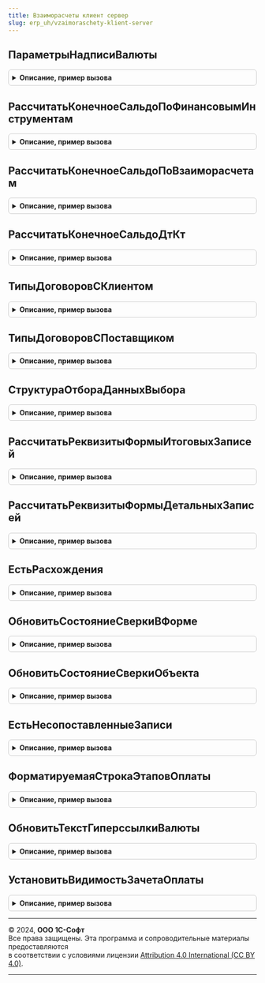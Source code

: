 ```yaml
---
title: Взаиморасчеты клиент сервер
slug: erp_uh/vzaimoraschety-klient-server
---
```



## ПараметрыНадписиВалюты
<details style="margin: 1em 0; padding: 0.5em; border: 1px solid #ccc; border-radius: 6px;">

<summary style="font-weight: bold; cursor: pointer;">Описание, пример вызова</summary>

```bsl

// Возвращает пустую структуру параметров формирования надписи Валюты и курсы документа.
//
// Возвращаемое значение:
//  Структура - параметры для заполнения в форме, где:
//   * НеПоказыватьРасчеты - Булево.
//   * ВалютаДокумента - СправочникСсылка.Валюты.
//   * ВалютаВзаиморасчетов - СправочникСсылка.Валюты.
//   * ВалютаРеглУчета - СправочникСсылка.Валюты.
//   * СуммаДокумента - Число.
//   * СуммаВзаиморасчетов - Число.
//   * КурсЧислитель - Число.
//   * КурсЗнаменатель - Число.
//
Функция ПараметрыНадписиВалюты() Экспорт
```

Пример вызова
```bsl
Результат = ВзаиморасчетыКлиентСервер.ПараметрыНадписиВалюты() 
```
</details>

## РассчитатьКонечноеСальдоПоФинансовымИнструментам
<details style="margin: 1em 0; padding: 0.5em; border: 1px solid #ccc; border-radius: 6px;">

<summary style="font-weight: bold; cursor: pointer;">Описание, пример вызова</summary>

```bsl

// Рассчитывает конечное сальдо в табличной части Группировка финансовых инструментов документа СверкаВзаиморасчетов.
//
// Параметры:
//  Группировка - ДанныеФормыКоллекция - Текущая строка табличной части группировки.
//  ДетальныеЗаписи - ДанныеФормыКоллекция - Табличная часть детальных записей финансовых инструментов.
//
Процедура РассчитатьКонечноеСальдоПоФинансовымИнструментам(Группировка, ДетальныеЗаписи) Экспорт
```

Пример вызова
```bsl
ВзаиморасчетыКлиентСервер.РассчитатьКонечноеСальдоПоФинансовымИнструментам(Группировка, ДетальныеЗаписи) 
```
</details>

## РассчитатьКонечноеСальдоПоВзаиморасчетам
<details style="margin: 1em 0; padding: 0.5em; border: 1px solid #ccc; border-radius: 6px;">

<summary style="font-weight: bold; cursor: pointer;">Описание, пример вызова</summary>

```bsl

// Рассчитывает конечное сальдо в табличной части Группировка взаиморасчетов документа СверкаВзаиморасчетов.
//
// Параметры:
//  Группировка - ДанныеФормыКоллекция - Текущая строка табличной части группировки.
//  ДетальныеЗаписи - ДанныеФормыКоллекция - Табличная часть детальных записей взаиморасчетов.
//  РеглСуммы - Булево - Использовать для расчета ресурсы с регл. суммами.
//
Процедура РассчитатьКонечноеСальдоПоВзаиморасчетам(Группировка, ДетальныеЗаписи, РеглСуммы = Ложь) Экспорт
```

Пример вызова
```bsl
ВзаиморасчетыКлиентСервер.РассчитатьКонечноеСальдоПоВзаиморасчетам(Группировка, ДетальныеЗаписи, РеглСуммы);
```
</details>

## РассчитатьКонечноеСальдоДтКт
<details style="margin: 1em 0; padding: 0.5em; border: 1px solid #ccc; border-radius: 6px;">

<summary style="font-weight: bold; cursor: pointer;">Описание, пример вызова</summary>

```bsl

// Рассчитывает конечное сальдо Дт/Кт в табличной части Итоговые записи взаиморасчетов документа СверкаВзаиморасчетов2_5_11.
//
// Параметры:
//  ИтоговаяЗапись - ДанныеФормыЭлементКоллекции - Текущая строка итоговых записей взаиморасчетов документа.
//  ДетальныеЗаписи - ДанныеФормыКоллекция - Табличная часть детальных записей взаиморасчетов.
//  СверкаПоДоговорам - Булево - Режим сверки итогов.
//  ЭтоПоляКонтрагента - Булево - Признак расчета по полям Организации (Ложь) или Контрагента (Истина).
//
Процедура РассчитатьКонечноеСальдоДтКт(ИтоговаяЗапись, ДетальныеЗаписи, СверкаПоДоговорам = Ложь, ЭтоПоляКонтрагента = Ложь) Экспорт
```

Пример вызова
```bsl
ВзаиморасчетыКлиентСервер.РассчитатьКонечноеСальдоДтКт(ИтоговаяЗапись, ДетальныеЗаписи, СверкаПоДоговорам, ЭтоПоляКонтрагента);
```
</details>

## ТипыДоговоровСКлиентом
<details style="margin: 1em 0; padding: 0.5em; border: 1px solid #ccc; border-radius: 6px;">

<summary style="font-weight: bold; cursor: pointer;">Описание, пример вызова</summary>

```bsl

// Возвращет список типов договоро договоров с клиентами.
//
// Возвращаемое значение:
// 	СписокЗначений - Список типов договоров с контрагентом, как с клиентом.
Функция ТипыДоговоровСКлиентом() Экспорт
```

Пример вызова
```bsl
Результат = ВзаиморасчетыКлиентСервер.ТипыДоговоровСКлиентом() 
```
</details>

## ТипыДоговоровСПоставщиком
<details style="margin: 1em 0; padding: 0.5em; border: 1px solid #ccc; border-radius: 6px;">

<summary style="font-weight: bold; cursor: pointer;">Описание, пример вызова</summary>

```bsl

// Возвращет список типов договоро договоров с поставщиками.
//
// Возвращаемое значение:
// 	СписокЗначений - Список типов договоров с контрагентом, как с поставщиком.
Функция ТипыДоговоровСПоставщиком() Экспорт
```

Пример вызова
```bsl
Результат = ВзаиморасчетыКлиентСервер.ТипыДоговоровСПоставщиком() 
```
</details>

## СтруктураОтбораДанныхВыбора
<details style="margin: 1em 0; padding: 0.5em; border: 1px solid #ccc; border-radius: 6px;">

<summary style="font-weight: bold; cursor: pointer;">Описание, пример вызова</summary>

```bsl

// Конструктор структуры отбора для получения данных выбора
//
// Возвращаемое значение:
//  Структура - Структура отбора данных выбора:
//   * ТипРасчетов - ПеречислениеСсылка.ТипыРасчетовСПартнерами
//   * Организация - СправочникСсылка.Организации
//   * Контрагент - СправочникСсылка.Контрагенты
//   * ПодборДебиторскойЗадолженности - Булево
//   * УчитыватьФилиалы - Булево
//   * РедактируемыйДокумент - Неопределено
//   * Текст - Строка - Вводимый в поле выбора номер для поиска
//   * ТипыОснований - Массив из Тип
//   * ВводОстатков - Булево
//   * ВыборАванса - Булево
Функция СтруктураОтбораДанныхВыбора() Экспорт
```

Пример вызова
```bsl
Результат = ВзаиморасчетыКлиентСервер.СтруктураОтбораДанныхВыбора() 
```
</details>

## РассчитатьРеквизитыФормыИтоговыхЗаписей
<details style="margin: 1em 0; padding: 0.5em; border: 1px solid #ccc; border-radius: 6px;">

<summary style="font-weight: bold; cursor: pointer;">Описание, пример вызова</summary>

```bsl

// Процедура - Рассчитать реквизиты формы для итоговых записей
//  Выполняет построчный расчет значений реквизитов формы переданной таблицы
// Параметры:
//  ТаблицаФормы	 - ДанныеФормыКоллекция - Может принимать значения Объект.ИтоговыеЗаписи или Объект.ДетальныеЗаписи.
//  ЕстьРасхождения - Булево - Пользовательский признак отображения расхождений из шапки документа.
//															Если выключен, все строки считаются сопоставленными без расхождений.
//  ТекущаяСтрока	 - ДанныеФормыЭлементКоллекции - Строка таблицы формы. Если не указана, выполняется расчет для всех строк.
//
Процедура РассчитатьРеквизитыФормыИтоговыхЗаписей(ТаблицаФормы, ЕстьРасхождения, ТекущаяСтрока = Неопределено) Экспорт
```

Пример вызова
```bsl
ВзаиморасчетыКлиентСервер.РассчитатьРеквизитыФормыИтоговыхЗаписей(ТаблицаФормы, ЕстьРасхождения, ТекущаяСтрока);
```
</details>

## РассчитатьРеквизитыФормыДетальныхЗаписей
<details style="margin: 1em 0; padding: 0.5em; border: 1px solid #ccc; border-radius: 6px;">

<summary style="font-weight: bold; cursor: pointer;">Описание, пример вызова</summary>

```bsl

// Процедура - Рассчитать реквизиты формы для детальных записей
//  Выполняет построчный расчет значений реквизитов формы переданной таблицы
// Параметры:
//  ТаблицаФормы	 - ДанныеФормыКоллекция - Может принимать значения Объект.ИтоговыеЗаписи или Объект.ДетальныеЗаписи.
//  ЕстьРасхождения - Булево - Пользовательский признак отображения расхождений из шапки документа.
//															Если выключен, все строки считаются сопоставленными без расхождений.
//  ТекущаяСтрока	 - ДанныеФормыЭлементКоллекции - Строка таблицы формы. Если не указана, выполняется расчет для всех строк.
//
Процедура РассчитатьРеквизитыФормыДетальныхЗаписей(ТаблицаФормы, ЕстьРасхождения, ТекущаяСтрока = Неопределено) Экспорт
```

Пример вызова
```bsl
ВзаиморасчетыКлиентСервер.РассчитатьРеквизитыФормыДетальныхЗаписей(ТаблицаФормы, ЕстьРасхождения, ТекущаяСтрока);
```
</details>

## ЕстьРасхождения
<details style="margin: 1em 0; padding: 0.5em; border: 1px solid #ccc; border-radius: 6px;">

<summary style="font-weight: bold; cursor: pointer;">Описание, пример вызова</summary>

```bsl

// Функция - Есть расхождения
//  Возвращает состояние сверки документа.
// Параметры:
//  Объект - ДокументОбъект.СверкаВзаиморасчетов2_5_11, ДанныеФормыСтруктура - Передаваемый объект.
//  ПодсчетКоличестваРасхождений - Булево - признак необходимости точного подсчета количества расхождений.
//
// Возвращаемое значение:
//  Структура - Описание наличия расхождений. Содержит свойства:
//   * ЕстьРасхождения - Булево - Флаг наличия расхождений в документе;
//   * ЕстьРасхожденияИтогов - Булево - Флаг наличия расхождений в итоговых записях;
//   * КоличествоРасхожденийДеталей - Число - Количество расхождений в детальных записях.
//
Функция ЕстьРасхождения(Объект, ПодсчетКоличестваРасхождений = Ложь) Экспорт
```

Пример вызова
```bsl
Результат = ВзаиморасчетыКлиентСервер.ЕстьРасхождения(Объект, ПодсчетКоличестваРасхождений);
```
</details>

## ОбновитьСостояниеСверкиВФорме
<details style="margin: 1em 0; padding: 0.5em; border: 1px solid #ccc; border-radius: 6px;">

<summary style="font-weight: bold; cursor: pointer;">Описание, пример вызова</summary>

```bsl

// Обновляет состояние сверки в форме документа
//
// Параметры:
//  Форма - ФормаКлиентскогоПриложения - форма, на которой обновляем состояние сверки
Процедура ОбновитьСостояниеСверкиВФорме(Форма) Экспорт
```

Пример вызова
```bsl
ВзаиморасчетыКлиентСервер.ОбновитьСостояниеСверкиВФорме(Форма) 
```
</details>

## ОбновитьСостояниеСверкиОбъекта
<details style="margin: 1em 0; padding: 0.5em; border: 1px solid #ccc; border-radius: 6px;">

<summary style="font-weight: bold; cursor: pointer;">Описание, пример вызова</summary>

```bsl

// Процедура - Обновить состояние сверки объекта
//   Обновляет состояние сверки в реквизите объекта.
// Параметры:
//  Объект - ДокументОбъект.СверкаВзаиморасчетов2_5_11 - Целевой документ
//
Процедура ОбновитьСостояниеСверкиОбъекта(Объект) Экспорт
```

Пример вызова
```bsl
ВзаиморасчетыКлиентСервер.ОбновитьСостояниеСверкиОбъекта(Объект) 
```
</details>

## ЕстьНесопоставленныеЗаписи
<details style="margin: 1em 0; padding: 0.5em; border: 1px solid #ccc; border-radius: 6px;">

<summary style="font-weight: bold; cursor: pointer;">Описание, пример вызова</summary>

```bsl

// Функция - Есть несопоставленные детальные записи
//  Возвращает признак наличия несопоставленных строк табличной части
// Параметры:
//  ТабличнаяЧасть - ДанныеФормыКоллекция -
//
// Возвращаемое значение:
//  Булево -
//
Функция ЕстьНесопоставленныеЗаписи(ТабличнаяЧасть) Экспорт
```

Пример вызова
```bsl
Результат = ВзаиморасчетыКлиентСервер.ЕстьНесопоставленныеЗаписи(ТабличнаяЧасть) 
```
</details>

## ФорматируемаяСтрокаЭтаповОплаты
<details style="margin: 1em 0; padding: 0.5em; border: 1px solid #ccc; border-radius: 6px;">

<summary style="font-weight: bold; cursor: pointer;">Описание, пример вызова</summary>

```bsl

// Служебная процедура, заполняет текст гиперссылки правил оплаты
//
// Параметры:
//	Форма       - ФормаКлиентскогоПриложения - Договор, указанный в документе:
//	 * Элементы - ЭлементыФормы - элементы вызывающей формы
//	СтруктураПараметров - см. ВзаиморасчетыСервер.ПараметрыМеханизма
//	СистемныеНастройки  - Структура - Системные настройки из дополненных параметров, если уже получены.
//
// Возвращаемое значение:
//  Строка - Форматируемая строка этапов оплаты
Функция ФорматируемаяСтрокаЭтаповОплаты(Форма, СтруктураПараметров, СистемныеНастройки) Экспорт
```

Пример вызова
```bsl
Результат = ВзаиморасчетыКлиентСервер.ФорматируемаяСтрокаЭтаповОплаты(Форма, СтруктураПараметров, СистемныеНастройки) 
```
</details>

## ОбновитьТекстГиперссылкиВалюты
<details style="margin: 1em 0; padding: 0.5em; border: 1px solid #ccc; border-radius: 6px;">

<summary style="font-weight: bold; cursor: pointer;">Описание, пример вызова</summary>

```bsl

// Формирует заголовок элемента НадписьВалюты
//
// Параметры:
//	Форма       - ФормаКлиентскогоПриложения - Договор, указанный в документе:
//	 * Элементы - ЭлементыФормы - элементы вызывающей формы
//	СтруктураПараметров - см. ВзаиморасчетыСервер.ПараметрыМеханизма
//
Процедура ОбновитьТекстГиперссылкиВалюты(Форма, СтруктураПараметров = Неопределено) Экспорт
```

Пример вызова
```bsl
ВзаиморасчетыКлиентСервер.ОбновитьТекстГиперссылкиВалюты(Форма, СтруктураПараметров);
```
</details>

## УстановитьВидимостьЗачетаОплаты
<details style="margin: 1em 0; padding: 0.5em; border: 1px solid #ccc; border-radius: 6px;">

<summary style="font-weight: bold; cursor: pointer;">Описание, пример вызова</summary>

```bsl

// Устанавливает видимость кнопки зачета оплаты по порядку расчетов документа, если такая есть на форме.
//
// Параметры:
//	Форма - ФормаКлиентскогоПриложения - Форма, в которой находится команда зачета оплаты.
//	СтруктураПараметров - см. ВзаиморасчетыСервер.ПараметрыМеханизма
//
Процедура УстановитьВидимостьЗачетаОплаты(Форма, СтруктураПараметров) Экспорт
```

Пример вызова
```bsl
ВзаиморасчетыКлиентСервер.УстановитьВидимостьЗачетаОплаты(Форма, СтруктураПараметров) 
```
</details>

---

© 2024, **ООО 1С-Софт**  
Все права защищены. Эта программа и сопроводительные материалы предоставляются  
в соответствии с условиями лицензии [Attribution 4.0 International (CC BY 4.0)](https://creativecommons.org/licenses/by/4.0/legalcode).

---
